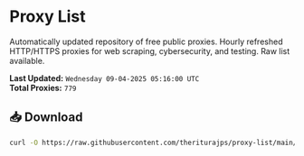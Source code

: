 # Proxy List

Automatically updated repository of free public proxies. Hourly refreshed HTTP/HTTPS proxies for web scraping, cybersecurity, and testing. Raw list available.

**Last Updated:** `Wednesday 09-04-2025 05:16:00 UTC`  
**Total Proxies:** `779`

## 📥 Download
```bash
curl -O https://raw.githubusercontent.com/theriturajps/proxy-list/main/proxies.txt
